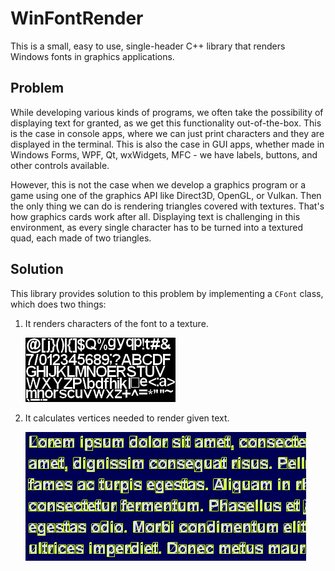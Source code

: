 # WinFontRender

This is a small, easy to use, single-header C++ library that renders Windows fonts in graphics applications.

## Problem

While developing various kinds of programs, we often take the possibility of displaying text for granted, as we get this functionality out-of-the-box. This is the case in console apps, where we can just print characters and they are displayed in the terminal. This is also the case in GUI apps, whether made in Windows Forms, WPF, Qt, wxWidgets, MFC - we have labels, buttons, and other controls available.

However, this is not the case when we develop a graphics program or a game using one of the graphics API like Direct3D, OpenGL, or Vulkan. Then the only thing we can do is rendering triangles covered with textures. That's how graphics cards work after all. Displaying text is challenging in this environment, as every single character has to be turned into a textured quad, each made of two triangles.

## Solution

This library provides solution to this problem by implementing a `CFont` class, which does two things:

1. It renders characters of the font to a texture.

   ![Font texture](README_files/FontTexture.png "Font texture")

2. It calculates vertices needed to render given text.

   ![Quads](README_files/Quads.png "Quads")
